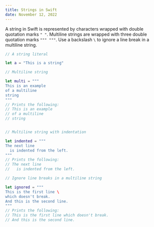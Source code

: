 ```yaml
---
title: Strings in Swift
date: November 12, 2022
---
```


A string in Swift is represented by characters wrapped with double quotation marks `" "`. Multiline strings are wrapped with three double quotation marks `""" """`. Use a backslash `\` to ignore a line break in a multiline string.

```swift
// A string literal

let a = "This is a string"

// Multiline string

let multi = """
This is an example
of a multiline
string
"""
// Prints the following:
// This is an example
// of a multiline
// string


// Multiline string with indentation

let indented = """
The next line
  is indented from the left.
"""
// Prints the following:
// The next line
//   is indented from the left.

// Ignore line breaks in a multiline string

let ignored = """
This is the first line \
which doesn't break.
And this is the second line.
"""
// Prints the following:
// This is the first line which doesn't break.
// And this is the second line.
```
